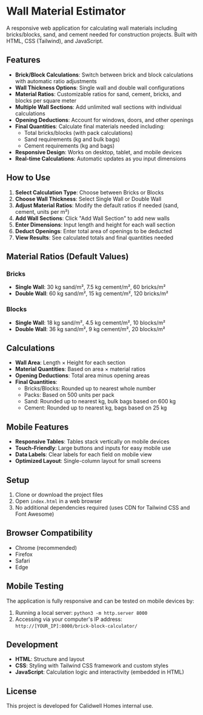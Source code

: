 # Wall Material Estimator

A responsive web application for calculating wall materials including bricks/blocks, sand, and cement needed for construction projects. Built with HTML, CSS (Tailwind), and JavaScript.

## Features

- **Brick/Block Calculations**: Switch between brick and block calculations with automatic ratio adjustments
- **Wall Thickness Options**: Single wall and double wall configurations
- **Material Ratios**: Customizable ratios for sand, cement, bricks, and blocks per square meter
- **Multiple Wall Sections**: Add unlimited wall sections with individual calculations
- **Opening Deductions**: Account for windows, doors, and other openings
- **Final Quantities**: Calculate final materials needed including:
  - Total bricks/blocks (with pack calculations)
  - Sand requirements (kg and bulk bags)
  - Cement requirements (kg and bags)
- **Responsive Design**: Works on desktop, tablet, and mobile devices
- **Real-time Calculations**: Automatic updates as you input dimensions

## How to Use

1. **Select Calculation Type**: Choose between Bricks or Blocks
2. **Choose Wall Thickness**: Select Single Wall or Double Wall
3. **Adjust Material Ratios**: Modify the default ratios if needed (sand, cement, units per m²)
4. **Add Wall Sections**: Click "Add Wall Section" to add new walls
5. **Enter Dimensions**: Input length and height for each wall section
6. **Deduct Openings**: Enter total area of openings to be deducted
7. **View Results**: See calculated totals and final quantities needed

## Material Ratios (Default Values)

### Bricks
- **Single Wall**: 30 kg sand/m², 7.5 kg cement/m², 60 bricks/m²
- **Double Wall**: 60 kg sand/m², 15 kg cement/m², 120 bricks/m²

### Blocks
- **Single Wall**: 18 kg sand/m², 4.5 kg cement/m², 10 blocks/m²
- **Double Wall**: 36 kg sand/m², 9 kg cement/m², 20 blocks/m²

## Calculations

- **Wall Area**: Length × Height for each section
- **Material Quantities**: Based on area × material ratios
- **Opening Deductions**: Total area minus opening areas
- **Final Quantities**: 
  - Bricks/Blocks: Rounded up to nearest whole number
  - Packs: Based on 500 units per pack
  - Sand: Rounded up to nearest kg, bulk bags based on 600 kg
  - Cement: Rounded up to nearest kg, bags based on 25 kg

## Mobile Features

- **Responsive Tables**: Tables stack vertically on mobile devices
- **Touch-Friendly**: Large buttons and inputs for easy mobile use
- **Data Labels**: Clear labels for each field on mobile view
- **Optimized Layout**: Single-column layout for small screens

## Setup

1. Clone or download the project files
2. Open `index.html` in a web browser
3. No additional dependencies required (uses CDN for Tailwind CSS and Font Awesome)

## Browser Compatibility

- Chrome (recommended)
- Firefox
- Safari
- Edge

## Mobile Testing

The application is fully responsive and can be tested on mobile devices by:
1. Running a local server: `python3 -m http.server 8000`
2. Accessing via your computer's IP address: `http://[YOUR_IP]:8000/brick-block-calculator/`

## Development

- **HTML**: Structure and layout
- **CSS**: Styling with Tailwind CSS framework and custom styles
- **JavaScript**: Calculation logic and interactivity (embedded in HTML)

## License

This project is developed for Calidwell Homes internal use. 
